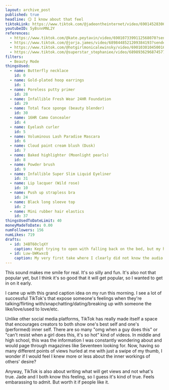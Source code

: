 ```yaml
---
layout: archive_post
published: true
headline: 😏 I know about that feel
tiktokLink: https://www.tiktok.com/@jadeontheinternet/video/6901452830620650758
youtubeID: 5yBsnnMNL2Y
references:
  - https://www.tiktok.com/@kate.peytavin/video/6901073399112568070?sender_device=pc&sender_web_id=6891999718790268421&is_from_webapp=1
  - https://www.tiktok.com/@jorja.james/video/6898448521209384193?sender_device=pc&sender_web_id=6891999718790268421&is_from_webapp=1
  - https://www.tiktok.com/@hotgirlmonicalewinsky/video/6901030104500161797
  - https://www.tiktok.com/@superstar_stephaniee/video/6898936296874577157
filters:
  - Beauty Mode
thingsUsed:
  - name: Butterfly necklace
    id: 0
  - name: Gold-plated hoop earrings
    id: 1
  - name: Poreless putty primer
    id: 28
  - name: Infallible Fresh Wear 24HR Foundation
    id: 29
  - name: Total face sponge (beauty blender)
    id: 30
  - name: 16HR Camo Concealer
    id: 4
  - name: Eyelash curler
    id: 5
  - name: Voluminous Lash Paradise Mascara
    id: 6
  - name: Cloud paint cream blush (Dusk)
    id: 7
  - name: Baked highlighter (Moonlight pearls)
    id: 8
  - name: Powder brush
    id: 9
  - name: Infallible Super Slim Liquid Eyeliner
    id: 31
  - name: Lip lacquer (Wild rose)
    id: 10
  - name: Push up strapless bra
    id: 24
  - name: Black long sleeve top
    id: 2
  - name: Mini rubber hair elastics
    id: 37
thingsUsedToDateLimit: 40
moneyMadeToDate: 0.00
numFollowers: 156
numLikes: 719
drafts:
  - id: 34BT60clqXY
    caption: Kept trying to open with falling back on the bed, but my hair would get all messy.
  - id: Luw-bWKwxcQ
    caption: My very first take where I clearly did not know the audio.
---
```


This sound makes me smile for real. It's so silly and fun. It's also not that popular yet, but I think it's so good that it will get popular, so I wanted to get in on it early.

I came up with this grand caption idea on my run this morning. I see a lot of successful TikTok's that expose someone's feelings when they're talking/flirting with/snapchatting/dating/breaking up with someone the like/love/used to love/etc.

Unlike other social media platforms, TikTok has really made itself a space that encourages creators to both show one's best self and one's (performed) inner self. There are so many "omg when a guy does this" or "can't resist when a girl does this, it's so hot" kind of videos. In middle and high school, this was the information I was constantly wondering about and would page through magazines like Seventeen looking for. Now, having so many different points of views hurled at me with just a swipe of my thumb, I wonder if I would feel I knew more or less about the inner workings of others' desire?

Anyway, TikTok is also about writing what will get views and not what's true. Jade and I both know this feeling, so I guess it's kind of true. Feels embarassing to admit. But worth it if people like it.
